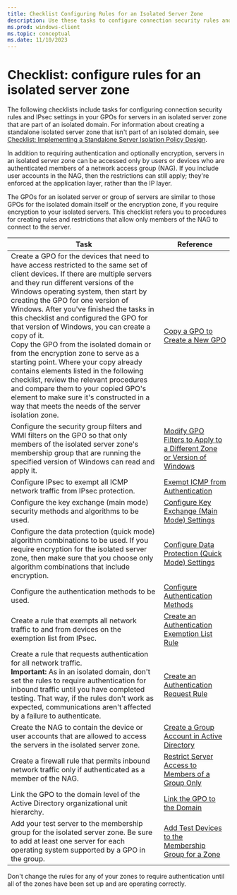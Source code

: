 ```yaml
---
title: Checklist Configuring Rules for an Isolated Server Zone 
description: Use these tasks to configure connection security rules and IPsec settings in GPOs for servers in an isolated server zone that are part of an isolated domain.
ms.prod: windows-client
ms.topic: conceptual
ms.date: 11/10/2023
---
```


# Checklist: configure rules for an isolated server zone

The following checklists include tasks for configuring connection security rules and IPsec settings in your GPOs for servers in an isolated server zone that are part of an isolated domain. For information about creating a standalone isolated server zone that isn't part of an isolated domain, see [Checklist: Implementing a Standalone Server Isolation Policy Design](checklist-implementing-a-standalone-server-isolation-policy-design.md).

In addition to requiring authentication and optionally encryption, servers in an isolated server zone can be accessed only by users or devices who are authenticated members of a network access group (NAG). If you include user accounts in the NAG, then the restrictions can still apply; they're enforced at the application layer, rather than the IP layer.

The GPOs for an isolated server or group of servers are similar to those GPOs for the isolated domain itself or the encryption zone, if you require encryption to your isolated servers. This checklist refers you to procedures for creating rules and restrictions that allow only members of the NAG to connect to the server.

| Task | Reference |
| - | - |
| Create a GPO for the devices that need to have access restricted to the same set of client devices. If there are multiple servers and they run different versions of the Windows operating system, then start by creating the GPO for one version of Windows. After you've finished the tasks in this checklist and configured the GPO for that version of Windows, you can create a copy of it.<br/>Copy the GPO from the isolated domain or from the encryption zone to serve as a starting point. Where your copy already contains elements listed in the following checklist, review the relevant procedures and compare them to your copied GPO's element to make sure it's constructed in a way that meets the needs of the server isolation zone. |[Copy a GPO to Create a New GPO](copy-a-gpo-to-create-a-new-gpo.md)|
| Configure the security group filters and WMI filters on the GPO so that only members of the isolated server zone's membership group that are running the specified version of Windows can read and apply it.| [Modify GPO Filters to Apply to a Different Zone or Version of Windows](modify-gpo-filters-to-apply-to-a-different-zone-or-version-of-windows.md) |
| Configure IPsec to exempt all ICMP network traffic from IPsec protection. | [Exempt ICMP from Authentication](exempt-icmp-from-authentication.md)|
| Configure the key exchange (main mode) security methods and algorithms to be used. | [Configure Key Exchange (Main Mode) Settings](configure-key-exchange-main-mode-settings.md)|
| Configure the data protection (quick mode) algorithm combinations to be used. If you require encryption for the isolated server zone, then make sure that you choose only algorithm combinations that include encryption. | [Configure Data Protection (Quick Mode) Settings](configure-data-protection-quick-mode-settings.md)|
| Configure the authentication methods to be used. | [Configure Authentication Methods](configure-authentication-methods.md)|
| Create a rule that exempts all network traffic to and from devices on the exemption list from IPsec. | [Create an Authentication Exemption List Rule](create-an-authentication-exemption-list-rule.md)|
| Create a rule that requests authentication for all network traffic.<br/>**Important:**  As in an isolated domain, don't set the rules to require authentication for inbound traffic until you have completed testing. That way, if the rules don't work as expected, communications aren't affected by a failure to authenticate.| [Create an Authentication Request Rule](create-an-authentication-request-rule.md)|
| Create the NAG to contain the device or user accounts that are allowed to access the servers in the isolated server zone. | [Create a Group Account in Active Directory](create-a-group-account-in-active-directory.md)|
| Create a firewall rule that permits inbound network traffic only if authenticated as a member of the NAG. | [Restrict Server Access to Members of a Group Only](restrict-server-access-to-members-of-a-group-only.md)|
| Link the GPO to the domain level of the Active Directory organizational unit hierarchy. | [Link the GPO to the Domain](link-the-gpo-to-the-domain.md)|
| Add your test server to the membership group for the isolated server zone. Be sure to add at least one server for each operating system supported by a GPO in the group.| [Add Test Devices to the Membership Group for a Zone](add-test-devices-to-the-membership-group-for-a-zone.md) |

Don't change the rules for any of your zones to require authentication until all of the zones have been set up and are operating correctly.

